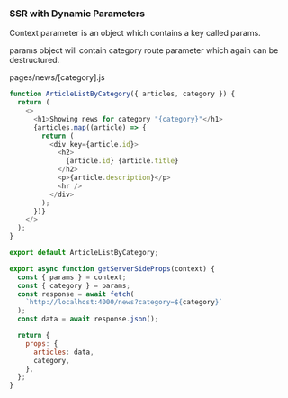 ### SSR with Dynamic Parameters

Context parameter is an object which contains a key called params.

params object will contain category route parameter which again can be destructured.

pages/news/[category].js
```javascript
function ArticleListByCategory({ articles, category }) {
  return (
    <>
      <h1>Showing news for category "{category}"</h1>
      {articles.map((article) => {
        return (
          <div key={article.id}>
            <h2>
              {article.id} {article.title}
            </h2>
            <p>{article.description}</p>
            <hr />
          </div>
        );
      })}
    </>
  );
}

export default ArticleListByCategory;

export async function getServerSideProps(context) {
  const { params } = context;
  const { category } = params;
  const response = await fetch(
    `http://localhost:4000/news?category=${category}`
  );
  const data = await response.json();

  return {
    props: {
      articles: data,
      category,
    },
  };
}
```
